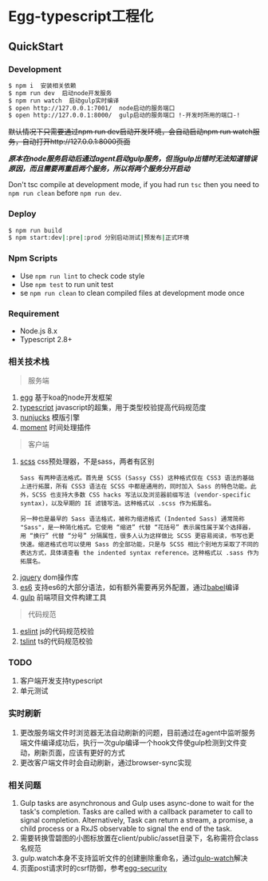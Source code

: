 # Egg-typescript工程化

## QuickStart

### Development

```bash
$ npm i  安装相关依赖
$ npm run dev  启动node开发服务
$ npm run watch  启动gulp实时编译
$ open http://127.0.0.1:7001/  node启动的服务端口
$ open http://127.0.0.1:8000/  gulp启动的服务端口 !-开发时所用的端口-!
```

~~默认情况下只需要通过npm run dev启动开发环境，会自动启动npm run watch服务，自动打开http://127.0.0.1:8000页面~~

***原本在node服务启动后通过agent启动gulp服务，但当gulp出错时无法知道错误原因，而且需要再重启两个服务，所以将两个服务分开启动***

Don't tsc compile at development mode, if you had run `tsc` then you need to `npm run clean` before `npm run dev`.

### Deploy

```bash
$ npm run build
$ npm start:dev|:pre|:prod 分别启动测试|预发布|正式环境
```

### Npm Scripts

- Use `npm run lint` to check code style
- Use `npm test` to run unit test
- se `npm run clean` to clean compiled files at development mode once

### Requirement

- Node.js 8.x
- Typescript 2.8+

### 相关技术栈

> 服务端

1. [egg](https://eggjs.org/zh-cn/intro/) 基于koa的node开发框架
2. [typescript](https://www.tslang.cn/docs/handbook/basic-types.html) javascript的超集，用于类型校验提高代码规范度
3. [nunjucks](https://mozilla.github.io/nunjucks/cn/templating.html) 模版引擎
4. [moment](http://momentjs.cn/) 时间处理插件

> 客户端

1. [scss](https://www.sass.hk/) css预处理器，不是sass，两者有区别
     ````
     Sass 有两种语法格式。首先是 SCSS (Sassy CSS) 这种格式仅在 CSS3 语法的基础上进行拓展，所有 CSS3 语法在 SCSS 中都是通用的，同时加入 Sass 的特色功能。此外，SCSS 也支持大多数 CSS hacks 写法以及浏览器前缀写法 (vendor-specific syntax)，以及早期的 IE 滤镜写法。这种格式以 .scss 作为拓展名。
     
     另一种也是最早的 Sass 语法格式，被称为缩进格式 (Indented Sass) 通常简称 "Sass"，是一种简化格式。它使用 “缩进” 代替 “花括号” 表示属性属于某个选择器，用 “换行” 代替 “分号” 分隔属性，很多人认为这样做比 SCSS 更容易阅读，书写也更快速。缩进格式也可以使用 Sass 的全部功能，只是与 SCSS 相比个别地方采取了不同的表达方式，具体请查看 the indented syntax reference。这种格式以 .sass 作为拓展名。
2. [jquery](http://jquery.cuishifeng.cn/) dom操作库
3. [es6](http://es6.ruanyifeng.com/) 支持es6的大部分语法，如有额外需要再另外配置，通过[babel](https://www.babeljs.cn/docs/core-packages/)编译
4. [gulp](https://www.gulpjs.com.cn/docs/getting-started/) 前端项目文件构建工具

> 代码规范

1. [eslint](http://eslint.cn/) js的代码规范校验
2. [tslint](https://palantir.github.io/tslint/rules/) ts的代码规范校验

### TODO
1. 客户端开发支持typescript
2. 单元测试

### 实时刷新
1. 更改服务端文件时浏览器无法自动刷新的问题，目前通过在agent中监听服务端文件编译成功后，执行一次gulp编译一个hook文件使gulp检测到文件变动，刷新页面，应该有更好的方式
2. 更改客户端文件时会自动刷新，通过browser-sync实现

### 相关问题
1. Gulp tasks are asynchronous and Gulp uses async-done to wait for the task's completion. Tasks are called with a callback parameter to call to signal completion. Alternatively, Task can return a stream, a promise, a child process or a RxJS observable to signal the end of the task.
2. 需要转换雪碧图的小图标放置在client/public/asset目录下，名称需符合class名规范
3. gulp.watch本身不支持监听文件的创建删除重命名，通过[gulp-watch](https://github.com/floatdrop/gulp-watch)解决
4. 页面post请求时的csrf防御，参考[egg-security](https://eggjs.org/zh-cn/core/security.html)